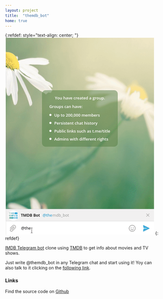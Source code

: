 ```yaml
---
layout: project
title:  "themdb_bot"
home: true
---
```


{:refdef: style="text-align: center; "}
![themdb_bot demo gif](/assets/images/themdb_bot_demo.gif)
{: refdef}


[IMDB Telegram bot](https://t.me/imdb) clone using [TMDB](https://themoviedb.org) to get info about movies and TV shows.

Just write @themdb_bot in any Telegram chat and start using it! Yoy can also talk to it clicking on the [following link](https://t.me/themdb_bot).


### Links

Find the source code on [Github](https://github.com/manglaneso/tmdb_bot)
